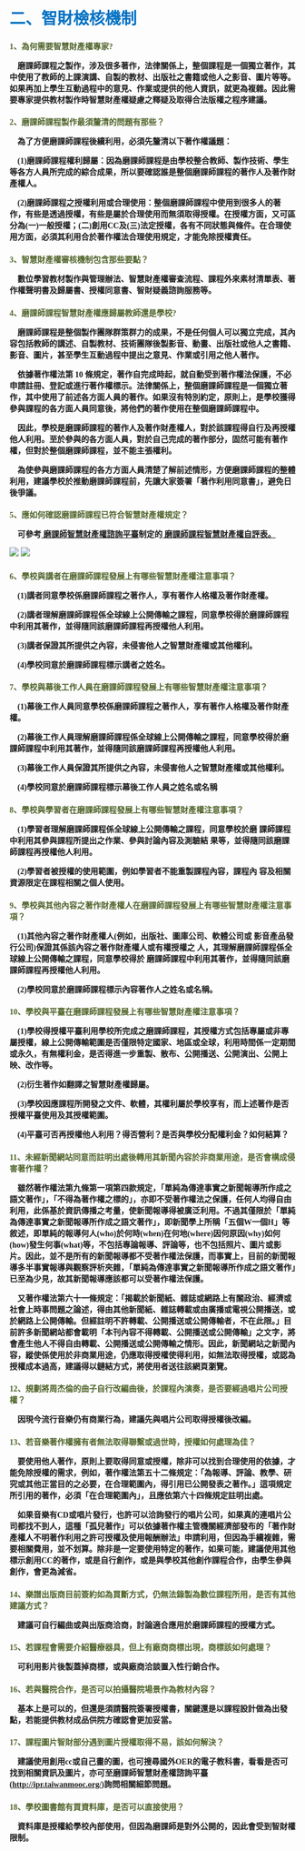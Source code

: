 # <font color=#0071C2 face=微軟正黑體>二、智財檢核機制</font>

<font face=微軟正黑體>

<font color=#4E6228 face=微軟正黑體><h4>1、為何需要智慧財產權專家?</font>

<p>&nbsp;&nbsp;&nbsp;&nbsp;磨課師課程之製作，涉及很多著作，法律關係上，整個課程是一個獨立著作，其中使用了教師的上課演講、自製的教材、出版社之書籍或他人之影音、圖片等等。如果再加上學生互動過程中的意見、作業或提供的他人資訊，就更為複雜。因此需要專家提供教材製作時智慧財產權疑慮之釋疑及取得合法版權之程序建議。 </p>

<font color=#4E6228 face=微軟正黑體><h4>2、磨課師課程製作最須釐清的問題有那些？</font>

<p>&nbsp;&nbsp;&nbsp;&nbsp;為了方便磨課師課程後續利用，必須先釐清以下著作權議題： </p>

<p>&nbsp;&nbsp;&nbsp;&nbsp;(1)磨課師課程權利歸屬：因為磨課師課程是由學校整合教師、製作技術、學生等各方人員所完成的綜合成果，所以要確認誰是整個磨課師課程的著作人及著作財產權人。 </p>

<p>&nbsp;&nbsp;&nbsp;&nbsp;(2)磨課師課程之授權利用或合理使用：整個磨課師課程中使用到很多人的著作，有些是透過授權，有些是屬於合理使用而無須取得授權。在授權方面，又可區分為(一)一般授權；(二)創用CC及(三)法定授權，各有不同狀態與條件。在合理使用方面，必須其利用合於著作權法合理使用規定，才能免除授權責任。 </p>

<font color=#4E6228 face=微軟正黑體><h4>3、智慧財產權審核機制包含那些要點？</font>

<p>&nbsp;&nbsp;&nbsp;&nbsp;數位學習教材製作與管理辦法、智慧財產權審查流程、課程外來素材清單表、著作權聲明書及歸屬書、授權同意書、智財疑義諮詢服務等。 </p>

<font color=#4E6228 face=微軟正黑體><h4>4、磨課師課程智慧財產權應歸屬教師還是學校?</font>

<p>&nbsp;&nbsp;&nbsp;&nbsp;磨課師課程是整個製作團隊群策群力的成果，不是任何個人可以獨立完成，其內容包括教師的講述、自製教材、技術團隊後製影音、動畫、出版社或他人之書籍、影音、圖片，甚至學生互動過程中提出之意見、作業或引用之他人著作。 </p>

<p>&nbsp;&nbsp;&nbsp;&nbsp;依據著作權法第 10 條規定，著作自完成時起，就自動受到著作權法保護，不必申請註冊、登記或進行著作權標示。法律關係上，整個磨課師課程是一個獨立著作，其中使用了前述各方面人員的著作。如果沒有特別約定，原則上，是學校獲得參與課程的各方面人員同意後，將他們的著作使用在整個磨課師課程中。 </p>

<p>&nbsp;&nbsp;&nbsp;&nbsp;因此，學校是磨課師課程的著作人及著作財產權人，對於該課程得自行及再授權他人利用。至於參與的各方面人員，對於自己完成的著作部分，固然可能有著作權，但對於整個磨課師課程，並不能主張權利。 </p>

<p>&nbsp;&nbsp;&nbsp;&nbsp;為使參與磨課師課程的各方方面人員清楚了解前述情形，方便磨課師課程的整體利用，建議學校於推動磨課師課程前，先讓大家簽署「著作利用同意書」，避免日後爭議。 </p>

<font color=#4E6228 face=微軟正黑體><h4>5、應如何確認磨課師課程已符合智慧財產權規定？</font>

<p>&nbsp;&nbsp;&nbsp;&nbsp;可參考<a href="http://ipr.taiwanmooc.org/" target="_blank" title="磨課師智慧財產權諮詢平臺">
磨課師智慧財產權諮詢平臺</a>制定的<a href="http://goo.gl/mZsKwp" target="_blank" title="磨課師課程智慧財產權自評表">
磨課師課程智慧財產權自評表。</a> </p>


![](自評表1.jpg)
![](自評表2.jpg)

<font color=#4E6228 face=微軟正黑體><h4>6、學校與講者在磨課師課程發展上有哪些智慧財產權注意事項？</font>

<p>&nbsp;&nbsp;&nbsp;&nbsp;(1)講者同意學校係磨課師課程之著作人，享有著作人格權及著作財產權。  </p>

<p>&nbsp;&nbsp;&nbsp;&nbsp;(2)講者理解磨課師課程係全球線上公開傳輸之課程，同意學校得於磨課師課程中利用其著作，並得隨同該磨課師課程再授權他人利用。  </p>

<p>&nbsp;&nbsp;&nbsp;&nbsp;(3)講者保證其所提供之內容，未侵害他人之智慧財產權或其他權利。  </p>

<p>&nbsp;&nbsp;&nbsp;&nbsp;(4)學校同意於磨課師課程標示講者之姓名。 </p>

<font color=#4E6228 face=微軟正黑體><h4>7、學校與幕後工作人員在磨課師課程發展上有哪些智慧財產權注意事項？</font>

<p>&nbsp;&nbsp;&nbsp;&nbsp;(1)幕後工作人員同意學校係磨課師課程之著作人，享有著作人格權及著作財產權。  </p>

<p>&nbsp;&nbsp;&nbsp;&nbsp;(2)幕後工作人員理解磨課師課程係全球線上公開傳輸之課程，同意學校得於磨課師課程中利用其著作，並得隨同該磨課師課程再授權他人利用。  </p>

<p>&nbsp;&nbsp;&nbsp;&nbsp;(3)幕後工作人員保證其所提供之內容，未侵害他人之智慧財產權或其他權利。  </p>

<p>&nbsp;&nbsp;&nbsp;&nbsp;(4)學校同意於磨課師課程標示幕後工作人員之姓名或名稱 </p>

<font color=#4E6228 face=微軟正黑體><h4>8、學校與學習者在磨課師課程發展上有哪些智慧財產權注意事項？</font>

<p>&nbsp;&nbsp;&nbsp;&nbsp;(1)學習者理解磨課師課程係全球線上公開傳輸之課程，同意學校於磨 課師課程中利用其參與課程所提出之作業、參與討論內容及測驗結 果等，並得隨同該磨課師課程再授權他人利用。  </p>

<p>&nbsp;&nbsp;&nbsp;&nbsp;(2)學習者被授權的使用範圍，例如學習者不能重製課程內容，課程內 容及相關資源限定在課程相關之個人使用。 </p>

<font color=#4E6228 face=微軟正黑體><h4>9、學校與其他內容之著作財產權人在磨課師課程發展上有哪些智慧財產權注意事項？</font>

<p>&nbsp;&nbsp;&nbsp;&nbsp;(1)其他內容之著作財產權人(例如，出版社、圖庫公司、軟體公司或 影音產品發行公司)保證其係該內容之著作財產權人或有權授權之 人，其理解磨課師課程係全球線上公開傳輸之課程，同意學校得於 磨課師課程中利用其著作，並得隨同該磨課師課程再授權他人利用。  </p>

<p>&nbsp;&nbsp;&nbsp;&nbsp;(2)學校同意於磨課師課程標示內容著作人之姓名或名稱。 </p>

<font color=#4E6228 face=微軟正黑體><h4>10、學校與平臺在磨課師課程發展上有哪些智慧財產權注意事項？</font>

<p>&nbsp;&nbsp;&nbsp;&nbsp;(1)學校得授權平臺利用學校所完成之磨課師課程，其授權方式包括專屬或非專屬授權，線上公開傳輸範圍是否僅限特定國家、地區或全球，利用時間係一定期間或永久，有無權利金，是否得進一步重製、散布、公開播送、公開演出、公開上映、改作等。  </p>

<p>&nbsp;&nbsp;&nbsp;&nbsp;(2)衍生著作如翻譯之智慧財產權歸屬。  </p>

<p>&nbsp;&nbsp;&nbsp;&nbsp;(3)學校因應課程所開發之文件、軟體，其權利屬於學校享有，而上述著作是否授權平臺使用及其授權範圍。  </p>

<p>&nbsp;&nbsp;&nbsp;&nbsp;(4)平臺可否再授權他人利用？得否營利？是否與學校分配權利金？如何結算？   </p>

<font color=#4E6228 face=微軟正黑體><h4>11、未經新聞網站同意而註明出處後轉用其新聞內容於非商業用途，是否會構成侵害著作權？</font>

<p>&nbsp;&nbsp;&nbsp;&nbsp;雖然著作權法第九條第一項第四款規定，「單純為傳達事實之新聞報導所作成之語文著作」，「不得為著作權之標的」，亦即不受著作權法之保護，任何人均得自由利用，此係基於資訊傳播之考量，使新聞報導得被廣泛利用。不過其僅限於「單純為傳達事實之新聞報導所作成之語文著作」，即新聞學上所稱「五個W一個H」等敘述，即單純的報導何人(who)於何時(when)在何地(where)因何原因(why)如何(how)發生何事(what)等，不包括專論報導、評論等，也不包括照片、圖片或影片。因此，並不是所有的新聞報導都不受著作權法保護，而事實上，目前的新聞報導多半事實報導與觀察評析夾雜，「單純為傳達事實之新聞報導所作成之語文著作」已至為少見，故其新聞報導應該都可以受著作權法保護。 </p>

<p>&nbsp;&nbsp;&nbsp;&nbsp;又著作權法第六十一條規定：「揭載於新聞紙、雜誌或網路上有關政治、經濟或社會上時事問題之論述，得由其他新聞紙、雜誌轉載或由廣播或電視公開播送，或於網路上公開傳輸。但經註明不許轉載、公開播送或公開傳輸者，不在此限。」目前許多新聞網站都會載明「本刊內容不得轉載、公開播送或公開傳輸」之文字，將會產生他人不得自由轉載、公開播送或公開傳輸之情形。因此，新聞網站之新聞內容，縱使係使用於非商業用途，仍應取得授權使得利用，如無法取得授權，或認為授權成本過高，建議得以鏈結方式，將使用者送往該網頁瀏覽。 </p>

<font color=#4E6228 face=微軟正黑體><h4>12、規劃將周杰倫的曲子自行改編曲後，於課程內演奏，是否要經過唱片公司授權？</font>

<p>&nbsp;&nbsp;&nbsp;&nbsp;因現今流行音樂仍有商業行為，建議先與唱片公司取得授權後改編。 </p>

<font color=#4E6228 face=微軟正黑體><h4>13、若音樂著作權擁有者無法取得聯繫或過世時，授權如何處理為佳？</font>

<p>&nbsp;&nbsp;&nbsp;&nbsp;要使用他人著作，原則上要取得同意或授權，除非可以找到合理使用的依據，才能免除授權的需求，例如，著作權法第五十二條規定：「為報導、評論、教學、研究或其他正當目的之必要，在合理範圍內，得引用已公開發表之著作。」這項規定所引用的著作，必須「在合理範圍內」，且應依第六十四條規定註明出處。 </p>

<p>&nbsp;&nbsp;&nbsp;&nbsp;如果音樂有CD或唱片發行，也許可以洽詢發行的唱片公司，如果真的連唱片公司都找不到人，這種「孤兒著作」可以依據著作權主管機關經濟部發布的「著作財產權人不明著作利用之許可授權及使用報酬辦法」申請利用，但因為手續複雜，需要相關費用，並不划算。除非是一定要使用特定的著作，如果可能，建議使用其他標示創用CC的著作，或是自行創作，或是與學校其他創作課程合作，由學生參與創作，會更為減省。 </p>

<font color=#4E6228 face=微軟正黑體><h4>14、樂譜出版商目前簽約如為買斷方式，仍無法錄製為數位課程所用，是否有其他建議方式？</font>

<p>&nbsp;&nbsp;&nbsp;&nbsp;建議可自行編曲或與出版商洽商，討論適合應用於磨課師課程的授權方式。 </p>

<font color=#4E6228 face=微軟正黑體><h4>15、若課程會需要介紹醫療器具，但上有廠商商標出現，商標該如何處理？</font>

<p>&nbsp;&nbsp;&nbsp;&nbsp;可利用影片後製蓋掉商標，或與廠商洽談置入性行銷合作。 </p>

<font color=#4E6228 face=微軟正黑體><h4>16、若與醫院合作，是否可以拍攝醫院場景作為教材內容？</font>

<p>&nbsp;&nbsp;&nbsp;&nbsp;基本上是可以的，但還是須請醫院簽署授權書，關鍵還是以課程設計做為出發點，若能提供教材成品供院方確認會更加妥當。 </p>

<font color=#4E6228 face=微軟正黑體><h4>17、課程圖片智財部分遇到圖片授權取得不易，該如何解決？ </font>

<p>&nbsp;&nbsp;&nbsp;&nbsp;建議使用創用cc或自己畫的圖，也可搜尋國外OER的電子教科書，看看是否可找到相關資訊及圖片，亦可至磨課師智慧財產權諮詢平臺(<a href="http://ipr.taiwanmooc.org/" target="_blank" title="磨課師智慧財產權諮詢平臺">http://ipr.taiwanmooc.org/</a>)詢問相關細節問題。 </p>

<font color=#4E6228 face=微軟正黑體><h4>18、學校圖書館有買資料庫，是否可以直接使用？</font>

<p>&nbsp;&nbsp;&nbsp;&nbsp;資料庫是授權給學校內部使用，但因為磨課師是對外公開的，因此會受到智財權限制。 </p>